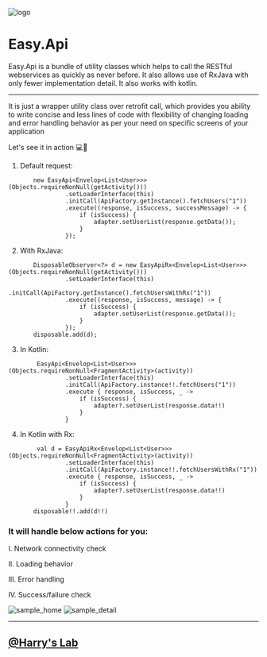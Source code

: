 ![logo](https://i.imgur.com/bVbtVPV.png)

# Easy.Api
Easy.Api is a bundle of utility classes which helps to call the RESTful webservices as quickly as never before. It also allows use of RxJava with only fewer implementation detail. It also works with kotlin.

***

It is just a wrapper utility class over retrofit call, which provides you ability to write concise and less lines of code with flexibility of changing loading and error handling behavior as per your need on specific screens of your application

Let's see it in action 💻📲

1. Default request:

````
       new EasyApi<Envelop<List<User>>>(Objects.requireNonNull(getActivity()))
                .setLoaderInterface(this)
                .initCall(ApiFactory.getInstance().fetchUsers("1"))
                .execute((response, isSuccess, successMessage) -> {
                    if (isSuccess) {
                        adapter.setUserList(response.getData());
                    }
                });
````

2. With RxJava:

````
       DisposableObserver<?> d = new EasyApiRx<Envelop<List<User>>>(Objects.requireNonNull(getActivity()))
                .setLoaderInterface(this)
                .initCall(ApiFactory.getInstance().fetchUsersWithRx("1"))
                .execute((response, isSuccess, message) -> {
                    if (isSuccess) {
                        adapter.setUserList(response.getData());
                    }
                });
       disposable.add(d);
````

3. In Kotlin:

````
        EasyApi<Envelop<List<User>>>(Objects.requireNonNull<FragmentActivity>(activity))
                .setLoaderInterface(this)
                .initCall(ApiFactory.instance!!.fetchUsers("1"))
                .execute { response, isSuccess, _ ->
                    if (isSuccess) {
                        adapter?.setUserList(response.data!!)
                    }
                }
````

4. In Kotlin with Rx:

````
        val d = EasyApiRx<Envelop<List<User>>>(Objects.requireNonNull<FragmentActivity>(activity))
                .setLoaderInterface(this)
                .initCall(ApiFactory.instance!!.fetchUsersWithRx("1"))
                .execute { response, isSuccess, _ ->
                    if (isSuccess) {
                        adapter?.setUserList(response.data!!)
                    }
                }
       disposable!!.add(d!!)
````

### It will handle below actions for you:

I. Network connectivity check

II. Loading behavior

III. Error handling

IV. Success/failure check


![sample_home](https://i.imgur.com/rWhZXsv.png)
![sample_detail](https://i.imgur.com/4iU4ZrI.png)

***

## [@Harry's Lab](https://github.com/HarinTrivedi)
